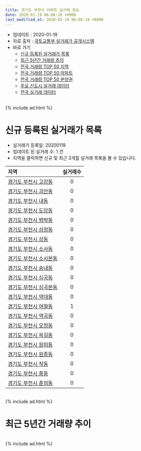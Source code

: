 ```yaml
---
title: 경기도 부천시 아파트 실거래 정보
date: 2020-01-19 06:06:18 +0900
last_modified_at: 2020-01-19 06:06:18 +0900
---
```


* 업데이트 : 2020-01-19
* 자료 출처 : [국토교통부 실거래가 공개시스템](http://rt.molit.go.kr)
* 바로 가기
    * [신규 등록된 실거래가 목록](#신규-등록된-실거래가-목록)
    * [최근 5년간 거래량 추이](#최근-5년간-거래량-추이)
    * [전국 거래량 TOP 50 지역](https://apt-info.github.io/apt-trade-info/최근-3개월-전국에서-가장-거래가-많이-발생한-지역)
    * [전국 거래량 TOP 50 아파트](https://apt-info.github.io/apt-trade-info/최근-3개월-전국에서-가장-거래가-많이-발생한-아파트)
    * [전국 거래량 TOP 50 분양권](https://apt-info.github.io/apt-trade-info/최근-3개월-전국에서-가장-거래가-많이-발생한-분양권)
    * [주요 신도시 실거래 데이터](https://apt-info.github.io/apt-trade-info/주요-신도시)
    * [전국 실거래 데이터](https://apt-info.github.io/apt-trade-info/전국)

<br>
{% include ad.html %}
<br>

# 신규 등록된 실거래가 목록
* 실거래가 등록일: 20200119
* 업데이트 된 실거래 수: 1 건
* 지역을 클릭하면 신규 및 최근 3개월 실거래 목록을 볼 수 있습니다.


|지역|실거래수|
|:---|:---:|
|[경기도 부천시 고강동](https://apt-info.github.io/apt-trade-info/경기도-부천시-고강동)|0|
|[경기도 부천시 괴안동](https://apt-info.github.io/apt-trade-info/경기도-부천시-괴안동)|0|
|[경기도 부천시 내동](https://apt-info.github.io/apt-trade-info/경기도-부천시-내동)|0|
|[경기도 부천시 도당동](https://apt-info.github.io/apt-trade-info/경기도-부천시-도당동)|0|
|[경기도 부천시 범박동](https://apt-info.github.io/apt-trade-info/경기도-부천시-범박동)|0|
|[경기도 부천시 삼정동](https://apt-info.github.io/apt-trade-info/경기도-부천시-삼정동)|0|
|[경기도 부천시 상동](https://apt-info.github.io/apt-trade-info/경기도-부천시-상동)|0|
|[경기도 부천시 소사동](https://apt-info.github.io/apt-trade-info/경기도-부천시-소사동)|0|
|[경기도 부천시 소사본동](https://apt-info.github.io/apt-trade-info/경기도-부천시-소사본동)|0|
|[경기도 부천시 송내동](https://apt-info.github.io/apt-trade-info/경기도-부천시-송내동)|0|
|[경기도 부천시 심곡동](https://apt-info.github.io/apt-trade-info/경기도-부천시-심곡동)|0|
|[경기도 부천시 심곡본동](https://apt-info.github.io/apt-trade-info/경기도-부천시-심곡본동)|0|
|[경기도 부천시 약대동](https://apt-info.github.io/apt-trade-info/경기도-부천시-약대동)|0|
|[경기도 부천시 여월동](https://apt-info.github.io/apt-trade-info/경기도-부천시-여월동)|1|
|[경기도 부천시 역곡동](https://apt-info.github.io/apt-trade-info/경기도-부천시-역곡동)|0|
|[경기도 부천시 오정동](https://apt-info.github.io/apt-trade-info/경기도-부천시-오정동)|0|
|[경기도 부천시 옥길동](https://apt-info.github.io/apt-trade-info/경기도-부천시-옥길동)|0|
|[경기도 부천시 원미동](https://apt-info.github.io/apt-trade-info/경기도-부천시-원미동)|0|
|[경기도 부천시 원종동](https://apt-info.github.io/apt-trade-info/경기도-부천시-원종동)|0|
|[경기도 부천시 작동](https://apt-info.github.io/apt-trade-info/경기도-부천시-작동)|0|
|[경기도 부천시 중동](https://apt-info.github.io/apt-trade-info/경기도-부천시-중동)|0|
|[경기도 부천시 춘의동](https://apt-info.github.io/apt-trade-info/경기도-부천시-춘의동)|0|


<br>
{% include ad.html %}
<br>

# 최근 5년간 거래량 추이


<div style="width:100%;">
    <canvas id="deal_progress" height="200"></canvas>
</div>

<script>
new Chart(document.getElementById("deal_progress"), {
    type: 'line',
    data: {
        labels: ['201501','201502','201503','201504','201505','201506','201507','201508','201509','201510','201511','201512','201601','201602','201603','201604','201605','201606','201607','201608','201609','201610','201611','201612','201701','201702','201703','201704','201705','201706','201707','201708','201709','201710','201711','201712','201801','201802','201803','201804','201805','201806','201807','201808','201809','201810','201811','201812','201901','201902','201903','201904','201905','201906','201907','201908','201909','201910','201911','201912','202001'],
        datasets: [{
            label: '매매',
            pointRadius: 1,
            data: [1016, 1007, 1502, 1294, 1157, 1061, 1026, 880, 878, 956, 704, 486, 551, 594, 935, 920, 906, 1173, 1168, 1017, 1027, 1114, 593, 488, 393, 622, 862, 755, 925, 959, 938, 753, 791, 669, 580, 513, 693, 640, 960, 630, 646, 613, 635, 1275, 1899, 1044, 580, 503, 468, 757, 598, 573, 631, 705, 833, 763, 915, 1211, 1131, 673, 89],
            borderColor: "rgba(255, 201, 14, 1)",
            backgroundColor: "rgba(255, 201, 14, 0.5)",
            fill: false,
            lineTension: 0
        },{
            label: '전월세',
            pointRadius: 1,
            data: [908, 857, 1058, 893, 736, 804, 660, 688, 630, 841, 631, 652, 836, 765, 878, 753, 690, 710, 817, 783, 837, 999, 722, 674, 686, 896, 852, 731, 682, 749, 677, 703, 727, 642, 701, 668, 888, 777, 981, 682, 671, 605, 591, 628, 709, 732, 721, 639, 717, 657, 722, 601, 646, 708, 670, 652, 619, 753, 533, 433, 222],
            borderColor: "rgba(0, 141, 185, 1)",
            backgroundColor: "rgba(0, 141, 185, 0.5)",
            fill: false,
            lineTension: 0
        }
        ]
    },
    options: {
        responsive: true,
        title: {
            display: false
        },
        tooltips: {
            mode: 'index',
            intersect: false
        },
        hover: {
            mode: 'nearest',
            intersect: true
        },
        scales: {
            xAxes: [{
                display: true,
                scaleLabel: {
                    display: true,
                    labelString: '년/월'
                }
            }],
            yAxes: [{
                display: true,
                ticks: {
                    suggestedMin: 0,
                },
                scaleLabel: {
                    display: true,
                    labelString: '실거래 수'
                }
            }]
        }
    }
});

</script>


<br>
{% include ad.html %}
<br>

